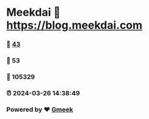 # Meekdai :link: https://blog.meekdai.com 
### :page_facing_up: [43](https://blog.meekdai.com/tag.html) 
### :speech_balloon: 53 
### :hibiscus: 105329 
### :alarm_clock: 2024-03-26 14:38:49 
### Powered by :heart: [Gmeek](https://github.com/Meekdai/Gmeek)
